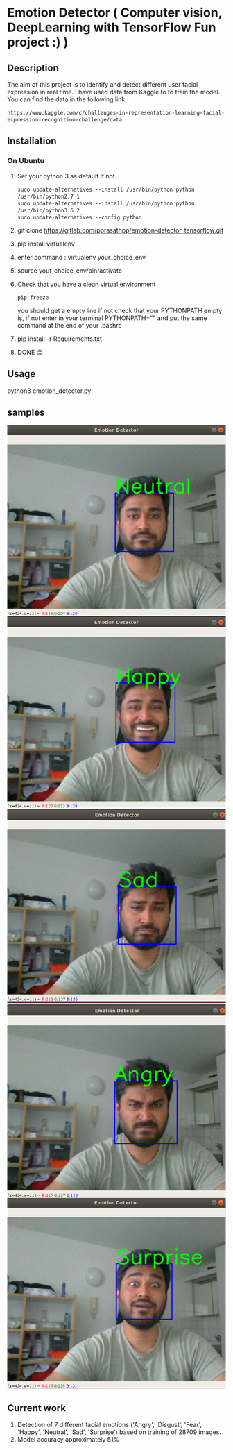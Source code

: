 # Emotion Detector  ( Computer vision, DeepLearning with TensorFlow Fun project :) )

## Description
The aim of this project is to identify and detect different user facial expression in real time. I have used data from Kaggle to to train the model. You can find the data in the following link
```text 
https://www.kaggle.com/c/challenges-in-representation-learning-facial-expression-recognition-challenge/data
```

## Installation

### On Ubuntu

1. Set your python 3 as default if not.

    ```text
    sudo update-alternatives --install /usr/bin/python python /usr/bin/python2.7 1
    sudo update-alternatives --install /usr/bin/python python /usr/bin/python3.6 2
    sudo update-alternatives --config python
    ```

2. git clone https://gitlab.com/pprasathpp/emotion-detector_tensorflow.git
3. pip install virtualenv
4. enter command : virtualenv your_choice_env
5. source yout_choice_env/bin/activate
6. Check that you have a clean virtual environment

    ```text
    pip freeze
    ```

    you should get a empty line  if not check that your PYTHONPATH empty is, if not enter in your terminal PYTHONPATH="" and put the same command at the end of your .bashrc

7. pip install -r Requirements.txt
8. DONE  :blush:

## Usage

python3 emotion_detector.py

## samples
![Neutral](/images/Neutral.png)
![Happy](/images/Happy.png)
![Sad](/images/Sad.png)
![Angry](/images/Angry.png)
![Surprise](/images/Surprise.png)

## Current work

1. Detection of 7 different facial emotions ('Angry', 'Disgust', 'Fear', 'Happy', 'Neutral', 'Sad', 'Surprise') based on training of 28709 images.
2. Model accuracy approximately 51%
